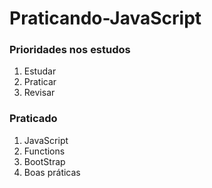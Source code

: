 # Praticando-JavaScript

### Prioridades nos estudos
1. Estudar
2. Praticar
3. Revisar

### Praticado
1. JavaScript
2. Functions
2. BootStrap
3. Boas práticas 
